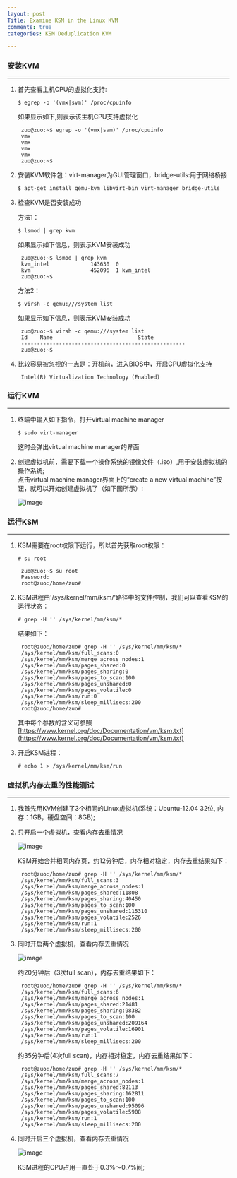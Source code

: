 ```yaml
---
layout: post
Title: Examine KSM in the Linux KVM
comments: true
categories: KSM Deduplication KVM

---
```


### 安装KVM
---


1. 首先查看主机CPU的虚拟化支持:
        
    `$ egrep -o '(vmx|svm)' /proc/cpuinfo`

    如果显示如下,则表示该主机CPU支持虚拟化

        zuo@zuo:~$ egrep -o '(vmx|svm)' /proc/cpuinfo   
        vmx   
        vmx   
        vmx   
        vmx   
        zuo@zuo:~$   

2. 安装KVM软件包：virt-manager为GUI管理窗口，bridge-utils:用于网络桥接

    `$ apt-get install qemu-kvm libvirt-bin virt-manager bridge-utils`

3. 检查KVM是否安装成功

    方法1：
    
    `$ lsmod | grep kvm`
    
    如果显示如下信息，则表示KVM安装成功
    
        zuo@zuo:~$ lsmod | grep kvm   
        kvm_intel             143630  0    
        kvm                   452096  1 kvm_intel   
        zuo@zuo:~$    
    
    方法2：
    
    `$ virsh -c qemu:///system list`
    
    如果显示如下信息，则表示KVM安装成功
    
        zuo@zuo:~$ virsh -c qemu:///system list   
        Id    Name                           State   
        ----------------------------------------------------   
        zuo@zuo:~$    

4. 比较容易被忽视的一点是：开机前，进入BIOS中，开启CPU虚拟化支持

        Intel(R) Virtualization Technology (Enabled)
 
### 运行KVM
---

1. 终端中输入如下指令，打开virtual machine manager

    `$ sudo virt-manager`

   这时会弹出virtual machine manager的界面
     
2. 创建虚拟机前，需要下载一个操作系统的镜像文件（.iso）,用于安装虚拟机的操作系统;   
   点击virtual machine manager界面上的“create a new virtual machine”按钮，就可以开始创建虚拟机了（如下图所示）:
   
   ![image](https://pfzuo.github.io/images/createVM.png)


### 运行KSM
---

1. KSM需要在root权限下运行，所以首先获取root权限：

    `# su root`
    
        zuo@zuo:~$ su root   
        Password:   
        root@zuo:/home/zuo#    

2. KSM进程由'/sys/kernel/mm/ksm/'路径中的文件控制，我们可以查看KSM的运行状态：
    
    `# grep -H '' /sys/kernel/mm/ksm/*`
    
    结果如下：
    
        root@zuo:/home/zuo# grep -H '' /sys/kernel/mm/ksm/*
        /sys/kernel/mm/ksm/full_scans:0
        /sys/kernel/mm/ksm/merge_across_nodes:1
        /sys/kernel/mm/ksm/pages_shared:0
        /sys/kernel/mm/ksm/pages_sharing:0
        /sys/kernel/mm/ksm/pages_to_scan:100
        /sys/kernel/mm/ksm/pages_unshared:0
        /sys/kernel/mm/ksm/pages_volatile:0
        /sys/kernel/mm/ksm/run:0
        /sys/kernel/mm/ksm/sleep_millisecs:200
        root@zuo:/home/zuo# 
     
     其中每个参数的含义可参照 [https://www.kernel.org/doc/Documentation/vm/ksm.txt](https://www.kernel.org/doc/Documentation/vm/ksm.txt)

3. 开启KSM进程：
    
    `# echo 1 > /sys/kernel/mm/ksm/run`
    

### 虚拟机内存去重的性能测试
---

1. 我首先用KVM创建了3个相同的Linux虚拟机(系统：Ubuntu-12.04 32位, 内存：1GB，硬盘空间：8GB);

2. 只开启一个虚拟机，查看内存去重情况

    ![image](https://pfzuo.github.io/images/oneVM.png)
    
    KSM开始合并相同内存页，约12分钟后，内存相对稳定，内存去重结果如下：
    
        root@zuo:/home/zuo# grep -H '' /sys/kernel/mm/ksm/*   
        /sys/kernel/mm/ksm/full_scans:3   
        /sys/kernel/mm/ksm/merge_across_nodes:1   
        /sys/kernel/mm/ksm/pages_shared:11808   
        /sys/kernel/mm/ksm/pages_sharing:40450   
        /sys/kernel/mm/ksm/pages_to_scan:100  
        /sys/kernel/mm/ksm/pages_unshared:115310   
        /sys/kernel/mm/ksm/pages_volatile:2526   
        /sys/kernel/mm/ksm/run:1   
        /sys/kernel/mm/ksm/sleep_millisecs:200   


3. 同时开启两个虚拟机，查看内存去重情况

    ![image](https://pfzuo.github.io/images/twoVMs.png)
    
    约20分钟后（3次full scan），内存去重结果如下：
    
        root@zuo:/home/zuo# grep -H '' /sys/kernel/mm/ksm/*
        /sys/kernel/mm/ksm/full_scans:6
        /sys/kernel/mm/ksm/merge_across_nodes:1
        /sys/kernel/mm/ksm/pages_shared:21481
        /sys/kernel/mm/ksm/pages_sharing:98382
        /sys/kernel/mm/ksm/pages_to_scan:100
        /sys/kernel/mm/ksm/pages_unshared:209164
        /sys/kernel/mm/ksm/pages_volatile:16901
        /sys/kernel/mm/ksm/run:1
        /sys/kernel/mm/ksm/sleep_millisecs:200
        
    约35分钟后(4次full scan)，内存相对稳定，内存去重结果如下：
    
        root@zuo:/home/zuo# grep -H '' /sys/kernel/mm/ksm/*
        /sys/kernel/mm/ksm/full_scans:7
        /sys/kernel/mm/ksm/merge_across_nodes:1
        /sys/kernel/mm/ksm/pages_shared:82113
        /sys/kernel/mm/ksm/pages_sharing:162811
        /sys/kernel/mm/ksm/pages_to_scan:100
        /sys/kernel/mm/ksm/pages_unshared:95096
        /sys/kernel/mm/ksm/pages_volatile:5908
        /sys/kernel/mm/ksm/run:1
        /sys/kernel/mm/ksm/sleep_millisecs:200
    
    
4. 同时开启三个虚拟机，查看内存去重情况

    ![image](https://pfzuo.github.io/images/threeVMs.png)


    KSM进程的CPU占用一直处于0.3%～0.7%间;









